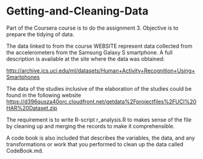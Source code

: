 Getting-and-Cleaning-Data
=========================
Part of the Coursera course is to do the assignment 3.  Objective is to prepare the tidying of data.  

The data linked to from the course WEBSITE represent data collected from the accelerometers from the Samsung Galaxy S smartphone. A full description is available at the site where the data was obtained: 

http://archive.ics.uci.edu/ml/datasets/Human+Activity+Recognition+Using+Smartphones 

The data of the studies inclusive of the elaboration of the studies could be found in the following website
https://d396qusza40orc.cloudfront.net/getdata%2Fprojectfiles%2FUCI%20HAR%20Dataset.zip 

The requirement is to write R-script r_analysis.R to makes sense of the file by cleaning up and merging the records to make it comprehensible. 

A code book is also included that describes the variables, the data, and any transformations or work that you performed to clean up the data called CodeBook.md. 

